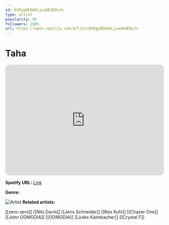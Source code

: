 ```yaml
---
id: 6VEgyN5EAhLjuuUE4E8vJn
type: artist
popularity: 45
followers: 1605
url: https://open.spotify.com/artist/6VEgyN5EAhLjuuUE4E8vJn
---
```

# Taha

<iframe style="border-radius:12px" src="https://open.spotify.com/embed/artist/6VEgyN5EAhLjuuUE4E8vJn" width="100%" height="352" frameBorder="0" allowfullscreen="" allow="autoplay; clipboard-write; encrypted-media; fullscreen; picture-in-picture" loading="lazy"></iframe>

**Spotify URL:** [Link](https://open.spotify.com/artist/6VEgyN5EAhLjuuUE4E8vJn)

**Genre:** 

![Artist](https://i.scdn.co/image/ab6761610000e5eb56948aa86b661a6d2a24a894)
**Related artists:**

[[zero-zero]]
[[Nils Davis]]
[[Jens Schneider]]
[[Kex Kuhl]]
[[Chazer One]]
[[John ODMGDIA]]
[[ODMGDIA]]
[[Jules Kalmbacher]]
[[Crystal F]]
